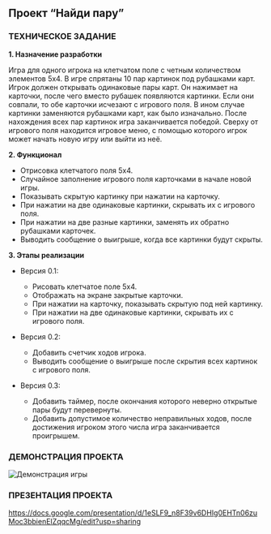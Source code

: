 ## Проект “Найди пару”

### ТЕХНИЧЕСКОЕ ЗАДАНИЕ

**1. Назначение разработки**

Игра для одного игрока на клетчатом поле с четным количеством элементов 5x4. В игре спрятаны 10 пар картинок под рубашками карт. Игрок должен открывать одинаковые пары карт. Он нажимает на карточки, после чего вместо рубашек появляются картинки. Если они совпали, то обе карточки исчезают с игрового поля. В ином случае картинки заменяются рубашками карт, как было изначально. После нахождения всех пар картинок игра заканчивается победой. Сверху от игрового поля находится игровое меню, с помощью которого игрок может начать новую игру или выйти из неё.

**2. Функционал**

- Отрисовка клетчатого поля 5x4.
- Случайное заполнение игрового поля карточками в начале новой игры.
- Показывать скрытую картинку при нажатии на карточку.
- При нажатии на две одинаковые картинки, скрывать их с игрового поля.
- При нажатии на две разные картинки, заменять их обратно рубашками карточек.
- Выводить сообщение о выигрыше, когда все картинки будут скрыты.

**3. Этапы реализации**

- Версия 0.1:
  - Рисовать клетчатое поле 5x4.
  - Отображать на экране закрытые карточки.
  - При нажатии на карточку, показывать скрытую под ней картинку.
  - При нажатии на две одинаковые картинки, скрывать их с игрового поля.

- Версия 0.2:
  - Добавить счетчик ходов игрока.
  - Выводить сообщение о выигрыше после скрытия всех картинок с игрового поля.

- Версия 0.3:
  - Добавить таймер, после окончания которого неверно открытые пары будут перевернуты.
  - Добавить допустимое количество неправильных ходов, после достижения игроком этого числа игра заканчивается проигрышем.

### ДЕМОНСТРАЦИЯ ПРОЕКТА
![Демонстрация игры](https://github.com/dlaliev/find-a-couple/blob/master/find-a-couple/Resources/demonstration.png?raw=true)
### ПРЕЗЕНТАЦИЯ ПРОЕКТА
https://docs.google.com/presentation/d/1eSLF9_n8F39v6DHIg0EHTn06zuMoc3bbienEIZqqcMg/edit?usp=sharing

